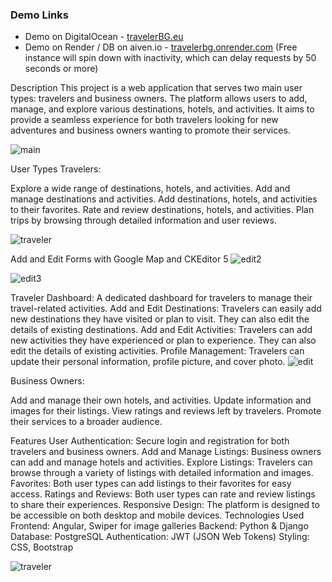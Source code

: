 ### Demo Links

- Demo on DigitalOcean - <a href="https://travelerbg.eu/" target="_blank">travelerBG.eu</a>
- Demo on Render / DB on aiven.io - <a href="https://travelerbg.onrender.com/" target="_blank">travelerbg.onrender.com</a>    (Free instance will spin down with inactivity, which can delay requests by 50 seconds or more)

Description
This project is a web application that serves two main user types: travelers and business owners. The platform allows users to add, manage, and explore various destinations, hotels, and activities. It aims to provide a seamless experience for both travelers looking for new adventures and business owners wanting to promote their services.

![main](https://github.com/user-attachments/assets/91a8260f-427b-4f2b-9658-9d2de4cf6996)



User Types
Travelers:

Explore a wide range of destinations, hotels, and activities.
Add and manage destinations and activities.
Add destinations, hotels, and activities to their favorites.
Rate and review destinations, hotels, and activities.
Plan trips by browsing through detailed information and user reviews.

![traveler](https://github.com/user-attachments/assets/715ffa35-9a8f-4113-814b-ae1f84a42961)

Add and Edit Forms with Google Map and CKEditor 5 
![edit2](https://github.com/user-attachments/assets/001fd88d-97cf-4011-8340-f84705dd0e9e)

![edit3](https://github.com/user-attachments/assets/ba0dae6a-ed3c-49b6-b51a-adc081555006)




Traveler Dashboard: 
  A dedicated dashboard for travelers to manage their travel-related activities.
  Add and Edit Destinations: Travelers can easily add new destinations they have visited or plan to visit. They can also edit the details of existing destinations.
  Add and Edit Activities: Travelers can add new activities they have experienced or plan to experience. They can also edit the details of existing activities.
  Profile Management: Travelers can update their personal information, profile picture, and cover photo.
![edit](https://github.com/user-attachments/assets/b5171331-860e-40a9-b0ae-35d2830efde6)





Business Owners:

Add and manage their own  hotels, and activities.
Update information and images for their listings.
View ratings and reviews left by travelers.
Promote their services to a broader audience.


Features
User Authentication: Secure login and registration for both travelers and business owners.
Add and Manage Listings: Business owners can add and manage hotels and activities.
Explore Listings: Travelers can browse through a variety of listings with detailed information and images.
Favorites: Both user types  can add listings to their favorites for easy access.
Ratings and Reviews: Both user types can rate and review listings to share their experiences.
Responsive Design: The platform is designed to be accessible on both desktop and mobile devices.
Technologies Used
Frontend: Angular, Swiper for image galleries
Backend: Python & Django
Database: PostgreSQL
Authentication: JWT (JSON Web Tokens)
Styling: CSS, Bootstrap

![traveler](https://github.com/user-attachments/assets/8b130d4e-20a3-4718-a740-afd637fab9a1)
